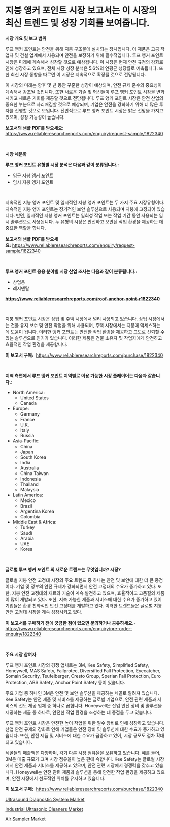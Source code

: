 <p><h1>지붕 앵커 포인트 시장 보고서는 이 시장의 최신 트렌드 및 성장 기회를 보여줍니다.</h1></p><p><strong>시장 개요 및 보고 범위</strong></p>
<p><p>루프 앵커 포인트는 안전을 위해 지붕 구조물에 설치되는 장치입니다. 이 제품은 고공 작업자 및 건설 업계에서 사용되며 안전을 보장하기 위해 필수적입니다. 루프 앵커 포인트 시장은 미래에 계속해서 성장할 것으로 예상됩니다. 이 시장은 현재 안전 규정의 강화로 인해 성장하고 있으며, 전체 시장 성장 분석은 5.6%의 연평균 성장률로 예측됩니다. 또한 최신 시장 동향을 따르면 이 시장은 지속적으로 확장될 것으로 전망됩니다.</p><p>이 시장의 미래는 향후 몇 년 동안 꾸준한 성장이 예상되며, 안전 규제 준수의 중요성이 계속해서 강조될 것입니다. 또한 새로운 기술 및 혁신들이 루프 앵커 포인트 시장을 변화시키고 새로운 기회를 제공할 것으로 전망됩니다. 루프 앵커 포인트 시장은 안전 산업의 중요한 부분으로 자리매김할 것으로 예상되며, 기업은 안전을 강화하기 위해 더 많은 투자를 진행할 것으로 보입니다. 전반적으로 루프 앵커 포인트 시장은 밝은 전망을 가지고 있으며, 성장 가능성이 높습니다.</p></p>
<p><strong>보고서의 샘플 PDF를 받으세요:</strong> <a href="https://www.reliableresearchreports.com/enquiry/request-sample/1822340">https://www.reliableresearchreports.com/enquiry/request-sample/1822340</a></p>
<p>&nbsp;</p>
<p><strong>시장 세분화</strong></p>
<p><strong>루프 앵커 포인트 유형별 시장 분석은 다음과 같이 분류됩니다.:</strong></p>
<p><ul><li>영구 지붕 앵커 포인트</li><li>임시 지붕 앵커 포인트</li></ul></p>
<p>&nbsp;</p>
<p><p>지속적인 지붕 앵커 포인트 및 일시적인 지붕 앵커 포인트는 두 가지 주요 시장유형이다. 지속적인 지붕 앵커 포인트는 장기적인 보안 솔루션으로 사용되며 지붕에 고정되어 있습니다. 반면, 일시적인 지붕 앵커 포인트는 일회성 작업 또는 작업 기간 동안 사용되는 임시 솔루션으로 사용됩니다. 두 유형의 시장은 안전하고 보안된 작업 환경을 제공하는 데 중요한 역할을 합니다.</p></p>
<p><strong>보고서의 샘플 PDF를 받으세요:</strong>&nbsp;<a href="https://www.reliableresearchreports.com/enquiry/request-sample/1822340">https://www.reliableresearchreports.com/enquiry/request-sample/1822340</a></p>
<p>&nbsp;</p>
<p><strong> 루프 앵커 포인트 응용 분야별 시장 산업 조사는 다음과 같이 분류됩니다.:</strong></p>
<p><ul><li>상업용</li><li>레지덴탈</li></ul></p>
<p><strong><a href="https://www.reliableresearchreports.com/roof-anchor-point-r1822340">https://www.reliableresearchreports.com/roof-anchor-point-r1822340</a></strong></p>
<p>&nbsp;</p>
<p><p>지붕 앵커 포인트 시장은 상업 및 주택 시장에서 널리 사용되고 있습니다. 상업 시장에서는 건물 유지 보수 및 안전 작업을 위해 사용되며, 주택 시장에서는 지붕에 액세스하는 데 도움이 됩니다. 이러한 앵커 포인트는 안전한 작업 환경을 제공하고 고도로 신뢰할 수 있는 솔루션으로 인기가 있습니다. 이러한 제품은 건물 소유자 및 작업자에게 안전하고 효율적인 작업 환경을 제공합니다.</p></p>
<p><strong>이 보고서 구매:</strong>&nbsp; <a href="https://www.reliableresearchreports.com/purchase/1822340">https://www.reliableresearchreports.com/purchase/1822340</a></p>
<p>&nbsp;</p>
<p><strong>지역 측면에서 루프 앵커 포인트 지역별로 이용 가능한 시장 플레이어는 다음과 같습니다.:</strong></p>
<p><ul>
    <li>
        North America:
        <ul>
            <li>United States</li>
            <li>Canada</li>
        </ul>
    </li>
    <li>
        Europe:
        <ul>
            <li>Germany</li>
            <li>France</li>
            <li>U.K.</li>
            <li>Italy</li>
            <li>Russia</li>
        </ul>
    </li>
    <li>
        Asia-Pacific:
        <ul>
            <li>China</li>
            <li>Japan</li>
            <li>South Korea</li>
            <li>India</li>
            <li>Australia</li>
            <li>China Taiwan</li>
            <li>Indonesia</li>
            <li>Thailand</li>
            <li>Malaysia</li>
        </ul>
    </li>
    <li>
        Latin America:
        <ul>
            <li>Mexico</li>
            <li>Brazil</li>
            <li>Argentina Korea</li>
            <li>Colombia</li>
        </ul>
    </li>
    <li>
        Middle East & Africa:
        <ul>
            <li>Turkey</li>
            <li>Saudi</li>
            <li>Arabia</li>
            <li>UAE</li>
            <li>Korea</li>
        </ul>
    </li>
    </ul></p>
<p>&nbsp;</p>
<p><strong>글로벌 루프 앵커 포인트 의 새로운 트렌드는 무엇입니까? 시장?</strong></p>
<p><p>글로벌 지붕 안전 고정대 시장의 주요 트렌드 중 하나는 안전 및 보안에 대한 더 큰 중점이다. 기업 및 정부의 안전 규제가 강화되면서 안전 고정대의 수요가 증가하고 있다. 또한, 지붕 안전 고정대의 재료와 기술이 계속 발전하고 있으며, 효율적이고 고품질의 제품이 많이 개발되고 있다. 또한, 지속 가능한 제품과 서비스에 대한 수요가 증가하고 있어 기업들은 환경 친화적인 안전 고정대를 개발하고 있다. 이러한 트렌드들은 글로벌 지붕 안전 고정대 시장을 계속 성장시키고 있다.</p></p>
<p><strong>이 보고서를 구매하기 전에 궁금한 점이 있으면 문의하거나 공유하세요.</strong>- <a href="https://www.reliableresearchreports.com/enquiry/pre-order-enquiry/1822340">https://www.reliableresearchreports.com/enquiry/pre-order-enquiry/1822340</a></p>
<p>&nbsp;</p>
<p><strong>주요 시장 참여자</strong></p>
<p><p>루프 앵커 포인트 시장의 경쟁 업체로는 3M, Kee Safety, Simplified Safety, Honeywell, MAS Safety, Fallprotec, Diversified Fall Protection, Eyecatcher, Somain Security, Teufelberger, Cresto Group, Sperian Fall Protection, Euro Protection, ABS Safety, Anchor Point Safety 등이 있습니다. </p><p>주요 기업 중 하나인 3M은 안전 및 보안 솔루션을 제공하는 세골로 알려져 있습니다. Kee Safety는 안전 제품 및 서비스를 제공하는 글로벌 기업으로, 안전 관련 제품과 서비스의 선도 제공 업체 중 하나로 꼽힙니다. Honeywell은 산업 안전 장비 및 솔루션을 제공하는 세골 중 하나로, 안전한 작업 환경을 조성하는 데 중점을 두고 있습니다.</p><p>루프 앵커 포인트 시장은 안전한 높이 작업을 위한 필수 장비로 인해 성장하고 있습니다. 산업 안전 규제의 강화로 인해 기업들은 안전 장비 및 솔루션에 대한 수요가 증가하고 있습니다. 또한, 안전 제품 및 서비스에 대한 수요가 급증하고 있어, 시장 규모도 점차 확대되고 있습니다.</p><p>세골들의 매출액은 다양하며, 각기 다른 시장 점유율을 보유하고 있습니다. 예를 들어, 3M은 매출 규모가 크며 시장 점유율이 높은 편에 속합니다. Kee Safety는 글로벌 시장에서 안전 제품과 서비스를 제공하고 있으며, 안전 관련 시장에서 경쟁력을 갖추고 있습니다. Honeywell는 안전 관련 제품과 솔루션을 통해 안전한 작업 환경을 제공하고 있으며, 안전 시장에서 선도적인 위치를 유지하고 있습니다.</p></p>
<p><strong>이 보고서 구매:</strong>&nbsp;&nbsp;<a href="https://www.reliableresearchreports.com/purchase/1822340">https://www.reliableresearchreports.com/purchase/1822340</a></p>
<p><p><a href="https://github.com/vimar16th/Market-Research-Report-List-4/blob/main/ultrasound-diagnostic-system-market.md">Ultrasound Diagnostic System Market</a></p><p><a href="https://github.com/luckyshygirl/Market-Research-Report-List-4/blob/main/industrial-ultrasonic-cleaners-market.md">Industrial Ultrasonic Cleaners Market</a></p><p><a href="https://github.com/markusgodoy/Market-Research-Report-List-3/blob/main/air-sampler-market.md">Air Sampler Market</a></p></p>